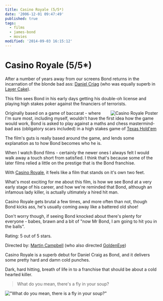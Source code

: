 ```yaml
---
title: Casino Royale (5/5*)
date: '2006-12-01 09:47:49'
published: true
tags:
  - films
  - james-bond
  - movies
modified: '2014-09-03 16:15:12'
---
```

# Casino Royale (5/5*)

After a number of years away from our screens Bond returns in the incarnation of the blonde bad ass: [Daniel Criag](dc) (who was equally superb in [Layer Cake](lc)).

This film sees Bond in his early days getting his double-oh license and playing high stakes poker against the financiers of terrorists.

[lc]: http://imdb.com/title/tt0375912/
[dc]: http://imdb.com/name/nm0185819/


<!--more-->

<img style="float: right; padding-left: 20px" src="http://remysharp.com/wp-content/uploads/2006/12/casino_royale_poster.jpg" alt="Casino Royale Poster" />Originally based on a game of baccarat - where I'm sure most, including myself, wouldn't have the first idea how the game would work, Bond is asked to play against a maths and chess mastermind-bad ass (obligatory scars included) in a high stakes game of [Texas Hold'em](th)

The film's guts is really based around the game, and lends some explanation as to how Bond becomes who he is.
                         
When I watch Bond films - certainly the newer ones I always felt I would walk away a touch short from satisfied.  I think that's because some of the later films relied a little on the prestige that is the Bond franchise.

With [Casino Royale][cr], it feels like a film that stands on it's own two feet.  

What's most exciting for me about this film, is how we see Bond at a very early stage of his career, and how we're reminded that Bond, although an infamous lady killer, is actually ultimately a hired hit man.  

Casino Royale gets brutal a few times, and more often than not, though Bond kicks ass, he's usually coming away like a battered old shoe!  

Don't worry though, if seeing Bond knocked about there's plenty for everyone - babes, brawn and a bit of "now Mr Bond, I am going to hit you in the balls".

Rating: 5 out of 5 stars.

Directed by: [Martin Campbell][director] (who also directed [GoldenEye][ge])

Casino Royale is a superb debut for Daniel Craig as Bond, and it delivers some pretty hard and damn cold punches.  

Dark, hard hitting, breath of life in to a franchise that should be about a cold hearted killer.

> What do you mean, there's a fly in your soup?

!["What do you mean, there is a fly in your soup?"](http://remysharp.com/wp-content/uploads/2006/12/what_do_you_mean_there_is_a_fly_in_your_soup.jpg)

[th]: http://en.wikipedia.org/wiki/Texas_holdem
[cr]: http://imdb.com/title/tt0381061/
[director]: http://imdb.com/name/nm0132709/
[ge]: http://imdb.com/title/tt0113189/
